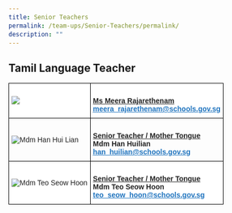 ```yaml
---
title: Senior Teachers
permalink: /team-ups/Senior-Teachers/permalink/
description: ""
---
```

## **Tamil Language Teacher**


<style type="text/css">
.tg  {border-collapse:collapse;border-spacing:0;}
.tg td{border-color:black;border-style:solid;border-width:1px;font-family:Arial, sans-serif;font-size:14px;
  overflow:hidden;padding:10px 5px;word-break:normal;}
.tg th{border-color:black;border-style:solid;border-width:1px;font-family:Arial, sans-serif;font-size:14px;
  font-weight:normal;overflow:hidden;padding:10px 5px;word-break:normal;}
.tg .tg-l2bf{background-color:#FFF;color:#222;font-weight:bold;text-align:left;vertical-align:middle}
.tg .tg-h5mn{background-color:;color:#222;text-align:left;vertical-align:middle}
.tg .tg-1ppo{background-color:#FFF;color:#222;text-align:left;vertical-align:middle}
.tg .tg-rs0e{background-color:;color:#222;font-weight:bold;text-align:left;vertical-align:middle}
</style>
<table class="tg">
<thead>
  <tr>
    <th class="tg-1ppo"><img style="width:27%" src="![meera](/images/Our%20Team%20UPS/Tamil%20Language%20Teachers/meera.jpg)"></th>
    <th class="tg-l2bf"><br><span style="font-weight:bold;text-decoration:underline"><span style="font-weight:bold">Ms Meera Rajarethenam</span><br><a href="mailto:meera_rajarethenam@schools.gov.sg" target="_blank" rel="noopener noreferrer"><span style="text-decoration:underline;color:#1E73BE;background-color:transparent">meera_rajarethenam@schools.gov.sg</span></a></th>
  </tr>
</thead>
<tbody>
  <tr>
    <td class="tg-h5mn"><img src="https://unitypri.moe.edu.sg/wp-content/uploads/2022/06/mdm-han-hui-lian-750x1000.jpg" style="width:27%" alt="Mdm Han Hui Lian"></td>
    <td class="tg-rs0e"><br><span style="font-weight:bold;text-decoration:underline">Senior Teacher / Mother Tongue</span><br><span style="font-weight:bold">Mdm Han Huilian</span><br><a href="mailto:han_huilian@schools.gov.sg" target="_blank" rel="noopener noreferrer"><span style="text-decoration:underline;color:#1E73BE;background-color:transparent">han_huilian@schools.gov.sg</span></a></td>
  </tr>
  <tr>
    <td class="tg-1ppo"><img src="https://unitypri.moe.edu.sg/wp-content/uploads/2022/06/mdm-teo-seow-hoon-750x1000.jpg" style="width:27%" alt="Mdm Teo Seow Hoon"></td>
    <td class="tg-l2bf"><br><span style="text-decoration:underline">Senior Teacher / Mother Tongue</span><br><span style="font-weight:bold">Mdm Teo Seow Hoon</span><br><a href="mailto:teo_seow_hoon@schools.gov.sg" target="_blank" rel="noopener noreferrer"><span style="text-decoration:underline;color:#1E73BE;background-color:transparent">teo_seow_hoon@schools.gov.sg</span></a></td>
  </tr>
</tbody>
</table>